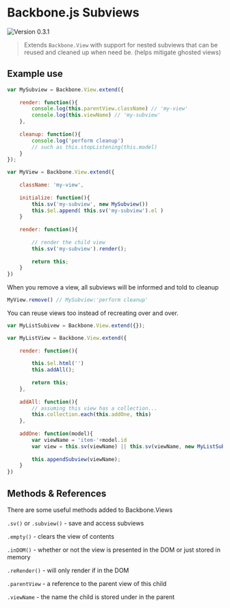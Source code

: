 Backbone.js Subviews
===================

![Version 0.3.1](https://img.shields.io/badge/Version-0.3.1-blue.svg)

>Extends `Backbone.View` with support for nested subviews that can be reused and cleaned up when need be. (helps mitigate ghosted views)

## Example use

```javascript
var MySubview = Backbone.View.extend({
	
	render: function(){
		console.log(this.parentView.className) // 'my-view'
		console.log(this.viewName) // 'my-subview'
	},
	
	cleanup: function(){
		console.log('perform cleanup')
		// such as this.stopListening(this.model)
	}
});

var MyView = Backbone.View.extend({
	
	className: 'my-view',
	 
	initialize: function(){
		this.sv('my-subview', new MySubview())
		this.$el.append( this.sv('my-subview').el )
	}
	
	render: function(){
	
		// render the child view
		this.sv('my-subview').render();
	
		return this;
	}
})
```

When you remove a view, all subviews will be informed and told to cleanup

```javascript
MyView.remove() // MySubview:'perform cleanup'
```

You can reuse views too instead of recreating over and over.

```javascript
var MyListSubivew = Backbone.View.extend({});

var MyListView = Backbone.View.extend({
	
	render: function(){
	
		this.$el.html('')
		this.addAll();
	
		return this;
	},
	
	addAll: function(){
		// assuming this view has a collection...
		this.collection.each(this.addOne, this)
	},
	
	addOne: function(model){
		var viewName = 'item-'+model.id
		var view = this.sv(viewName) || this.sv(viewName, new MyListSubivew({model: model}))
				
		this.appendSubview(viewName);
	}
})
```

## Methods & References

There are some useful methods added to Backbone.Views

`.sv()` or `.subview()` - save and access subviews

`.empty()` - clears the view of contents

`.inDOM()` - whether or not the view is presented in the DOM or just stored in memory

`.reRender()` - will only render if in the DOM

`.parentView` - a reference to the parent view of this child

`.viewName` - the name the child is stored under in the parent

